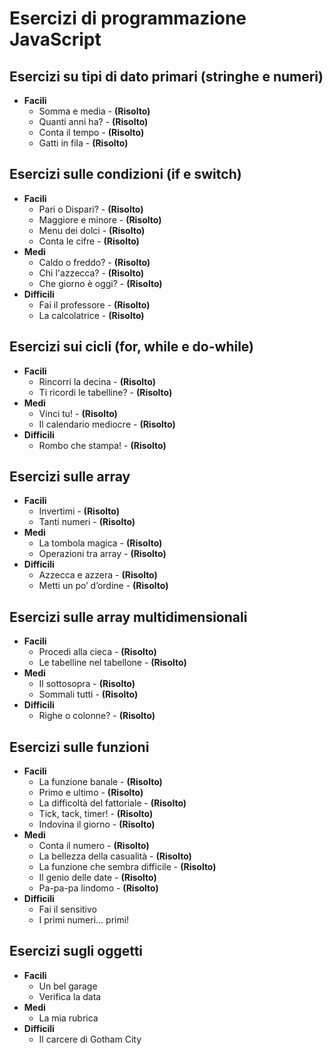 # Esercizi di programmazione JavaScript

## Esercizi su tipi di dato primari (stringhe e numeri)

- **Facili**
  - Somma e media - **(Risolto)**
  - Quanti anni ha? - **(Risolto)**
  - Conta il tempo - **(Risolto)**
  - Gatti in fila - **(Risolto)**

## Esercizi sulle condizioni (if e switch)

- **Facili**
  - Pari o Dispari? - **(Risolto)**
  - Maggiore e minore - **(Risolto)**
  - Menu dei dolci - **(Risolto)**
  - Conta le cifre - **(Risolto)**
- **Medi**
  - Caldo o freddo? - **(Risolto)**
  - Chi l'azzecca? - **(Risolto)**
  - Che giorno è oggi? - **(Risolto)**
- **Difficili**
  - Fai il professore - **(Risolto)**
  - La calcolatrice - **(Risolto)**

## Esercizi sui cicli (for, while e do-while)

- **Facili**
  - Rincorri la decina - **(Risolto)**
  - Ti ricordi le tabelline? - **(Risolto)**
- **Medi**
  - Vinci tu! - **(Risolto)**
  - Il calendario mediocre - **(Risolto)**
- **Difficili**
  - Rombo che stampa! - **(Risolto)**

## Esercizi sulle array

- **Facili**
  - Invertimi - **(Risolto)**
  - Tanti numeri - **(Risolto)**
- **Medi**
  - La tombola magica - **(Risolto)**
  - Operazioni tra array - **(Risolto)**
- **Difficili**
  - Azzecca e azzera - **(Risolto)**
  - Metti un po’ d’ordine - **(Risolto)**

## Esercizi sulle array multidimensionali

- **Facili**
  - Procedi alla cieca - **(Risolto)**
  - Le tabelline nel tabellone - **(Risolto)**
- **Medi**
  - Il sottosopra - **(Risolto)**
  - Sommali tutti - **(Risolto)**
- **Difficili**
  - Righe o colonne? - **(Risolto)**

## Esercizi sulle funzioni

- **Facili**
  - La funzione banale - **(Risolto)**
  - Primo e ultimo - **(Risolto)**
  - La difficoltà del fattoriale - **(Risolto)**
  - Tick, tack, timer! - **(Risolto)**
  - Indovina il giorno - **(Risolto)**
- **Medi**
  - Conta il numero - **(Risolto)**
  - La bellezza della casualità - **(Risolto)**
  - La funzione che sembra difficile - **(Risolto)**
  - Il genio delle date - **(Risolto)**
  - Pa-pa-pa lindomo - **(Risolto)**
- **Difficili**
  - Fai il sensitivo
  - I primi numeri… primi!

## Esercizi sugli oggetti

- **Facili**
  - Un bel garage
  - Verifica la data
- **Medi**
  - La mia rubrica
- **Difficili**
  - Il carcere di Gotham City
